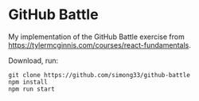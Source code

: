 # GitHub Battle

My implementation of the GitHub Battle exercise from https://tylermcginnis.com/courses/react-fundamentals.

Download, run:

```
git clone https://github.com/simong33/github-battle
npm install
npm run start
```

